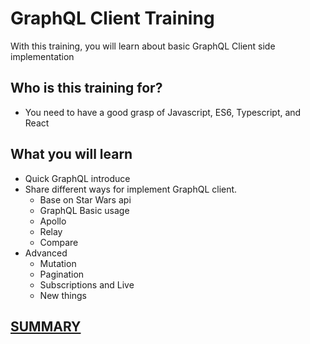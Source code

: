 
GraphQL Client Training
====================

With this training, you will learn about basic GraphQL Client side implementation

## Who is this training for?

* You need to have a good grasp of Javascript, ES6, Typescript, and React

## What you will learn

* Quick GraphQL introduce
* Share different ways for implement GraphQL client.
	* Base on Star Wars api
	* GraphQL Basic usage
	* Apollo
	* Relay
	* Compare
* Advanced
  * Mutation
  * Pagination
  * Subscriptions and Live
  * New things

## [SUMMARY](SUMMARY.md)